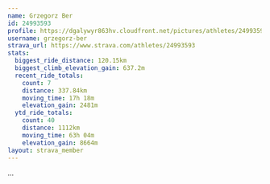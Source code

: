 ```yaml
---
name: Grzegorz Ber
id: 24993593
profile: https://dgalywyr863hv.cloudfront.net/pictures/athletes/24993593/7453165/11/large.jpg
username: grzegorz-ber
strava_url: https://www.strava.com/athletes/24993593
stats:
  biggest_ride_distance: 120.15km
  biggest_climb_elevation_gain: 637.2m
  recent_ride_totals:
    count: 7
    distance: 337.84km
    moving_time: 17h 18m
    elevation_gain: 2481m
  ytd_ride_totals:
    count: 40
    distance: 1112km
    moving_time: 63h 04m
    elevation_gain: 8664m
layout: strava_member
--- 
```

...
